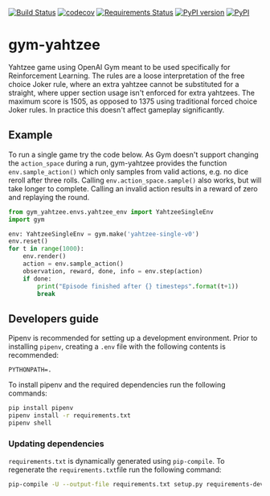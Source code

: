 [![Build Status](https://travis-ci.com/villebro/gym-yahtzee.svg?branch=master)](https://travis-ci.com/villebro/gym-yahtzee)
[![codecov](https://codecov.io/gh/villebro/gym-yahtzee/branch/master/graph/badge.svg)](https://codecov.io/gh/villebro/gym-yahtzee)
[![Requirements Status](https://requires.io/github/villebro/gym-yahtzee/requirements.svg?branch=master)](https://requires.io/github/villebro/gym-yahtzee/requirements/?branch=master)
[![PyPI version](https://img.shields.io/pypi/v/gym-yahtzee.svg)](https://badge.fury.io/py/gym-yahtzee)
[![PyPI](https://img.shields.io/pypi/pyversions/gym-yahtzee.svg)](https://www.python.org/downloads/)
# gym-yahtzee #

Yahtzee game using OpenAI Gym meant to be used specifically for Reinforcement Learning.
The rules are a loose interpretation of the free choice Joker rule, where an extra yahtzee 
cannot be substituted for a straight, where upper section usage isn't enforced for extra 
yahtzees. The maximum score is 1505, as opposed to 1375 using traditional forced choice
Joker rules. In practice this doesn't affect gameplay significantly.

## Example ##

To run a single game try the code below. As Gym doesn't support changing the 
`action_space` during a run, gym-yahtzee provides the function `env.sample_action()` which
only samples from valid actions, e.g. no dice reroll after three rolls. Calling
`env.action_space.sample()` also works, but will take longer to complete. Calling an
invalid action results in a reward of zero and replaying the round.

```python
from gym_yahtzee.envs.yahtzee_env import YahtzeeSingleEnv
import gym

env: YahtzeeSingleEnv = gym.make('yahtzee-single-v0')
env.reset()
for t in range(1000):
    env.render()
    action = env.sample_action()
    observation, reward, done, info = env.step(action)
    if done:
        print("Episode finished after {} timesteps".format(t+1))
        break
```

## Developers guide ##

Pipenv is recommended for setting up a development environment. Prior to installing
`pipenv`, creating a `.env` file with the following contents is recommended:

```
PYTHONPATH=.
```

To install pipenv and the required dependencies run the following commands:

```bash
pip install pipenv
pipenv install -r requirements.txt
pipenv shell
```

### Updating dependencies ###

`requirements.txt` is dynamically generated using `pip-compile`. To regenerate the
`requirements.txt`file run the following command:

```bash
pip-compile -U --output-file requirements.txt setup.py requirements-dev.in
```
